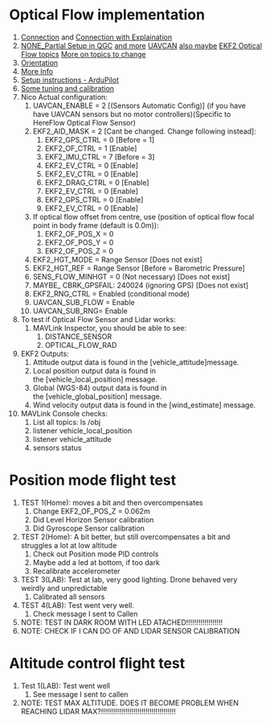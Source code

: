 
# Optical Flow implementation

1. [Connection](https://www.getfpv.com/cubepilot-visual-guide) and [Connection with Explaination](https://github.com/PX4/PX4-user_guide/blob/c03a25be2724e5d89e9ece47425423d5cd100a1d/en/sensor/pmw3901.md) 
2. [NONE_Partial Setup in QGC](https://discuss.px4.io/t/hereflow-sensor-with-uavcan-not-responding/14694) [and more](https://discuss.px4.io/t/configuration-for-optical-flow-hereflow/28416) [UAVCAN](https://discuss.px4.io/t/hereflow-uavcan-not-working/23751) [also maybe](https://github.com/PX4/PX4-user_guide/blob/main/en/sensor/optical_flow.md#ekf2) [EKF2 Optical Flow topics](https://github.com/PX4/PX4-user_guide/blob/main/en/advanced_config/parameter_reference.md#EKF2_OF_CTRL)  [More on topics to change](https://discuss.px4.io/t/px4-gps-denied-simulation-gazebo/33432) 
3. [Orientation](https://github.com/PX4/PX4-user_guide/blob/main/en/sensor/pmw3901.md) 
4. [More Info](https://irlock.com/products/here-flow?srsltid=AfmBOooSjVg5DZQbyQLPKhBhGc6nYgyO5y2BDV31OY8D9mn7PqoUdVwV) 
5. [Setup instructions - ArduPilot](https://discuss.cubepilot.org/t/hereflow-setup-instructions-alpha-batch/341) 
6. [Some tuning and calibration](https://discuss.cubepilot.org/t/has-anyone-successfully-used-hereflow-to-achieve-stable-indoor-positioning/12158) 
7. Nico Actual configuration:
	1. UAVCAN_ENABLE = 2 [(Sensors Automatic Config)] (if you have have UAVCAN sensors but no motor controllers)(Specific to HereFlow Optical Flow Sensor)
	2. EKF2_AID_MASK = 2 [Cant be changed. Change following instead]:
		1. EKF2_GPS_CTRL = 0 [Before = 1]
		2. EKF2_OF_CTRL = 1 [Enable] 
		3. EKF2_IMU_CTRL = 7 [Before = 3] 
		4. EKF2_EV_CTRL = 0 [Enable] 
		5. EKF2_EV_CTRL = 0 [Enable] 
		6. EKF2_DRAG_CTRL = 0 [Enable] 
		7. EKF2_EV_CTRL = 0 [Enable] 
		8. EKF2_GPS_CTRL = 0 [Enable] 
		9. EKF2_EV_CTRL = 0 [Enable] 
	3. If optical flow offset from centre, use (position of optical flow focal point in body frame (default is 0.0m)):
		1. EKF2_OF_POS_X = 0
		2. EKF2_OF_POS_Y = 0
		3. EKF2_OF_POS_Z = 0
	4. EKF2_HGT_MODE = Range Sensor [Does not exist]
	5. EKF2_HGT_REF = Range Sensor [Before = Barometric Pressure]
	6. SENS_FLOW_MINHGT = 0 (Not necessary) [Does not exist]
	7. MAYBE_   CBRK_GPSFAIL: 240024 (ignoring GPS) [Does not exist]
	8. EKF2_RNG_CTRL = Enabled (conditional mode) 
	9. UAVCAN_SUB_FLOW = Enable
	10. UAVCAN_SUB_RNG= Enable
8. To test if Optical Flow Sensor and Lidar works:
	1. MAVLink Inspector, you should be able to see:
		1. DISTANCE_SENSOR
		2. OPTICAL_FLOW_RAD
9. EKF2 Outputs:
	1. Attitude output data is found in the [vehicle_attitude]message.
	2. Local position output data is found in the [vehicle_local_position] message.
	3. Global (WGS-84) output data is found in the [vehicle_global_position] message.
	4. Wind velocity output data is found in the [wind_estimate] message.
10. MAVLink Console checks:
	1. List all topics: ls /obj
	2. listener vehicle_local_position
	3. listener vehicle_attitude
	4. sensors status

# Position mode flight test
1. TEST 1(Home): moves a bit and then overcompensates
	1. Change EKF2_OF_POS_Z = 0.062m
	2. Did Level Horizon Sensor calibration
	3. Did Gyroscope Sensor calibration
2. TEST 2(Home): A bit better, but still overcompensates a bit and struggles a lot at low altitude
	1. Check out Position mode PID controls
	2. Maybe add a led at bottom, if too dark
	3. Recalibrate accelerometer
3. TEST 3(LAB): Test at lab, very good lighting. Drone behaved very weirdly and unpredictable
	1. Calibrated all sensors
4. TEST 4(LAB): Test went very well.
	1. Check message I sent to Callen
5. NOTE: TEST IN DARK ROOM WITH LED ATACHED!!!!!!!!!!!!!!!!!!
6. NOTE: CHECK IF I CAN DO OF AND LIDAR SENSOR CALIBRATION

# Altitude control flight test

1. Test 1(LAB): Test went well
	1. See message I sent to callen
2. NOTE: TEST MAX ALTITUDE. DOES IT BECOME PROBLEM WHEN REACHING LIDAR MAX?!!!!!!!!!!!!!!!!!!!!!!!!!!!!!!!!!!!!!